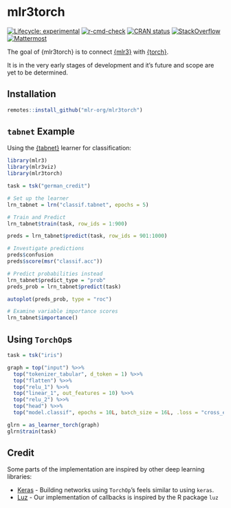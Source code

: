 
<!-- README.md is generated from README.Rmd. Please edit that file -->

# mlr3torch

<!-- badges: start -->

[![Lifecycle:
experimental](https://img.shields.io/badge/lifecycle-experimental-orange.svg)](https://lifecycle.r-lib.org/articles/stages.html#experimental)
[![r-cmd-check](https://github.com/mlr-org/mlr3torch/actions/workflows/r-cmd-check.yml/badge.svg)](https://github.com/mlr-org/mlr3torch/actions/workflows/r-cmd-check.yml)
[![CRAN
status](https://www.r-pkg.org/badges/version/mlr3torch)](https://CRAN.R-project.org/package=mlr3torch)
[![StackOverflow](https://img.shields.io/badge/stackoverflow-mlr3-orange.svg)](https://stackoverflow.com/questions/tagged/mlr3)
[![Mattermost](https://img.shields.io/badge/chat-mattermost-orange.svg)](https://lmmisld-lmu-stats-slds.srv.mwn.de/mlr_invite/)
<!-- badges: end -->

The goal of {mlr3torch} is to connect
[{mlr3}](https://github.com/mlr-org/mlr3) with
[{torch}](https://github.com/mlverse/torch).

It is in the very early stages of development and it’s future and scope
are yet to be determined.

## Installation

``` r
remotes::install_github("mlr-org/mlr3torch")
```

## `tabnet` Example

Using the [{tabnet}](https://github.com/mlverse/tabnet) learner for
classification:

``` r
library(mlr3)
library(mlr3viz)
library(mlr3torch)

task = tsk("german_credit")

# Set up the learner
lrn_tabnet = lrn("classif.tabnet", epochs = 5)

# Train and Predict
lrn_tabnet$train(task, row_ids = 1:900)

preds = lrn_tabnet$predict(task, row_ids = 901:1000)

# Investigate predictions
preds$confusion
preds$score(msr("classif.acc"))

# Predict probabilities instead
lrn_tabnet$predict_type = "prob"
preds_prob = lrn_tabnet$predict(task)

autoplot(preds_prob, type = "roc")

# Examine variable importance scores
lrn_tabnet$importance()
```

## Using `TorchOp`s

``` r
task = tsk("iris")

graph = top("input") %>>%
  top("tokenizer_tabular", d_token = 1) %>>%
  top("flatten") %>>%
  top("relu_1") %>>%
  top("linear_1", out_features = 10) %>>%
  top("relu_2") %>>%
  top("head") %>>%
  top("model.classif", epochs = 10L, batch_size = 16L, .loss = "cross_entropy", .optimizer = "adam")

glrn = as_learner_torch(graph)
glrn$train(task)
```

## Credit

Some parts of the implementation are inspired by other deep learning
libraries:

  - [Keras](https://keras.io/) - Building networks using `TorchOp`’s
    feels similar to using `keras`.
  - [Luz](https://github.com/mlverse/luz) - Our implementation of
    callbacks is inspired by the R package `luz`
